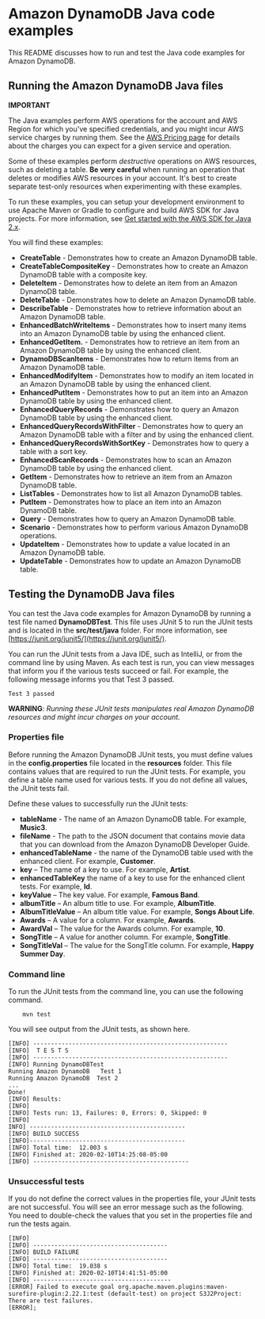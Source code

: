# Amazon DynamoDB Java code examples

This README discusses how to run and test the Java code examples for Amazon DynamoDB.

## Running the Amazon DynamoDB Java files

**IMPORTANT**

The Java examples perform AWS operations for the account and AWS Region for which you've specified credentials, and you might incur AWS service charges by running them. See the [AWS Pricing page](https://aws.amazon.com/pricing/) for details about the charges you can expect for a given service and operation.   

Some of these examples perform *destructive* operations on AWS resources, such as deleting a table. **Be very careful** when running an operation that deletes or modifies AWS resources in your account. It's best to create separate test-only resources when experimenting with these examples.

To run these examples, you can setup your development environment to use Apache Maven or Gradle to configure and build AWS SDK for Java projects. For more information, 
see [Get started with the AWS SDK for Java 2.x](https://docs.aws.amazon.com/sdk-for-java/latest/developer-guide/get-started.html). 

You will find these examples: 

- **CreateTable** - Demonstrates how to create an Amazon DynamoDB table.
- **CreateTableCompositeKey** - Demonstrates how to create an Amazon DynamoDB table with a composite key.
- **DeleteItem** - Demonstrates how to delete an item from an Amazon DynamoDB table.
- **DeleteTable** - Demonstrates how to delete an Amazon DynamoDB table.
- **DescribeTable** - Demonstrates how to retrieve information about an Amazon DynamoDB table.
- **EnhancedBatchWriteItems** - Demonstrates how to insert many items into an Amazon DynamoDB table by using the enhanced client.
- **EnhancedGetItem.** - Demonstrates how to retrieve an item from an Amazon DynamoDB table by using the enhanced client.
- **DynamoDBScanItems** - Demonstrates how to return items from an Amazon DynamoDB table.
- **EnhancedModifyItem** - Demonstrates how to modify an item located in an Amazon DynamoDB table by using the enhanced client.
- **EnhancedPutItem** - Demonstrates how to put an item into an Amazon DynamoDB table by using the enhanced client.
- **EnhancedQueryRecords** - Demonstrates how to query an Amazon DynamoDB table by using the enhanced client.
- **EnhancedQueryRecordsWithFilter** - Demonstrates how to query an Amazon DynamoDB table with a filter and by using the enhanced client.
- **EnhancedQueryRecordsWithSortKey** - Demonstrates how to query a table with a sort key.
- **EnhancedScanRecords** - Demonstrates how to scan an Amazon DynamoDB table by using the enhanced client.
- **GetItem** - Demonstrates how to retrieve an item from an Amazon DynamoDB table.
- **ListTables** - Demonstrates how to list all Amazon DynamoDB tables.
- **PutItem** - Demonstrates how to place an item into an Amazon DynamoDB table.
- **Query** - Demonstrates how to query an Amazon DynamoDB table.
- **Scenario** - Demonstrates how to perform various Amazon DynamoDB operations.
- **UpdateItem** - Demonstrates how to update a value located in an Amazon DynamoDB table.
- **UpdateTable** - Demonstrates how to update an Amazon DynamoDB table.


 ## Testing the DynamoDB Java files

You can test the Java code examples for Amazon DynamoDB by running a test file named **DynamoDBTest**. This file uses JUnit 5 to run the JUnit tests and is located in the **src/test/java** folder. For more information, see [https://junit.org/junit5/](https://junit.org/junit5/).

You can run the JUnit tests from a Java IDE, such as IntelliJ, or from the command line by using Maven. As each test is run, you can view messages that inform you if the various tests succeed or fail. For example, the following message informs you that Test 3 passed.

	Test 3 passed

**WARNING**: _Running these JUnit tests manipulates real Amazon DynamoDB resources and might incur charges on your account._

 ### Properties file
Before running the Amazon DynamoDB JUnit tests, you must define values in the **config.properties** file located in the **resources** folder. This file contains values that are required to run the JUnit tests. For example, you define a table name used for various tests. If you do not define all values, the JUnit tests fail.

Define these values to successfully run the JUnit tests:

- **tableName** - The name of an Amazon DynamoDB table. For example, **Music3**.
- **fileName** - The path to the JSON document that contains movie data that you can download from the Amazon DynamoDB Developer Guide.
- **enhancedTableName** - the name of the DynamoDB table used with the enhanced client. For example, **Customer**.
- **key** – The name of a key to use. For example, **Artist**.
- **enhancedTableKey** the  name of a key to use for the enhanced client tests. For example, **Id**.
- **keyValue** – The key value. For example, **Famous Band**.
- **albumTitle** – An album title to use. For example, **AlbumTitle**.
- **AlbumTitleValue** – An album title value. For example, **Songs About Life**.
- **Awards** – A value for a column. For example, **Awards**.
- **AwardVal** – The value for the Awards column. For example, **10**.
- **SongTitle** – A value for another column. For example, **SongTitle**.
- **SongTitleVal** – The value for the SongTitle column. For example, **Happy Summer Day**.

### Command line
To run the JUnit tests from the command line, you can use the following command.

		mvn test

You will see output from the JUnit tests, as shown here.

	[INFO] -------------------------------------------------------
	[INFO]  T E S T S
	[INFO] -------------------------------------------------------
	[INFO] Running DynamoDBTest
	Running Amazon DynamoDB   Test 1
	Running Amazon DynamoDB  Test 2
	...
	Done!
	[INFO] Results:
	[INFO]
	[INFO] Tests run: 13, Failures: 0, Errors: 0, Skipped: 0
	[INFO]
	INFO] --------------------------------------------
	[INFO] BUILD SUCCESS
	[INFO]--------------------------------------------
	[INFO] Total time:  12.003 s
	[INFO] Finished at: 2020-02-10T14:25:08-05:00
	[INFO] --------------------------------------------

### Unsuccessful tests

If you do not define the correct values in the properties file, your JUnit tests are not successful. You will see an error message such as the following. You need to double-check the values that you set in the properties file and run the tests again.

	[INFO]
	[INFO] --------------------------------------
	[INFO] BUILD FAILURE
	[INFO] --------------------------------------
	[INFO] Total time:  19.038 s
	[INFO] Finished at: 2020-02-10T14:41:51-05:00
	[INFO] ---------------------------------------
	[ERROR] Failed to execute goal org.apache.maven.plugins:maven-surefire-plugin:2.22.1:test (default-test) on project S3J2Project:  There are test failures.
	[ERROR];
